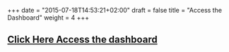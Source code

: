 +++
date = "2015-07-18T14:53:21+02:00"
draft = false
title = "Access the Dashboard"
weight = 4
+++

## [Click Here Access the dashboard](https://datavaapps.shinyapps.io/dailygradedash)
